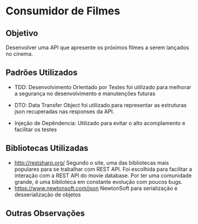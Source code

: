 # Consumidor de Filmes

## Objetivo

Desenvolver uma API que apresente os próximos filmes a serem lançados no cinema.

## Padrões Utilizados
 - TDD: Desenvolvimento Orientado por Testes foi utilizado para melhorar a segurança no desenvolvimento e manutenções futuras

 - DTO: Data Transfer Object foi utilizado para representar as estruturas json recuperadas nas responses da API.

 - Injeção de Depêndencia: Utilizado para evitar o alto acomplamento e facilitar os testes


## Bibliotecas Utilizadas
 - http://restsharp.org/
   Segundo o site, uma das bibliotecas mais populares para se trabalhar com REST API.
   Foi escolhida para facilitar a interação com a REST API do movie database. Por ter uma comunidade grande, é uma biblioteca em constante evolução com poucos bugs.
 - https://www.newtonsoft.com/json
   NewtonSoft para serialização e desserialização de objetos

## Outras Observações
